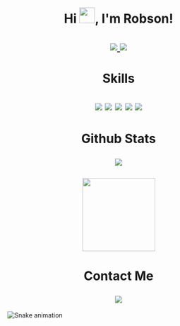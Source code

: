 <h1 align="center">
 Hi <img src="https://media.giphy.com/media/hvRJCLFzcasrR4ia7z/giphy.gif" width="35px">, I'm Robson!
  <a target="_blank">
    <p align="center">  
  <a href="https://www.github.com/frostyle" target="_blank" rel="noreferrer">
<img src="https://img.shields.io/github/followers/frostyle?logo=github&style=for-the-badge&color=0891b2&" />
<img src="https://estruyf-github.azurewebsites.net/api/VisitorHit?user=frostyle&countColorcountColor&countColor=%230095FF" /> 
  </a>
</p>
<p align="center">  
 </p>
  </a>
</h1>

<h1 align="center">
  Skills
  <p align="center">  
 </p>
  <img src="https://img.shields.io/badge/JavaScript-F7DF1E?style=for-the-badge&logo=javascript&logoColor=black"/> 
  <img src="https://img.shields.io/badge/Node.js-43853D?style=for-the-badge&logo=node.js&logoColor=white"/> 
  <image src="https://img.shields.io/badge/Python-14354C?style=for-the-badge&logo=python&logoColor=white"/> 
 <img src="https://img.shields.io/badge/HTML5-E34F26?style=for-the-badge&logo=html5&logoColor=white"/> 
 <image src="https://img.shields.io/badge/CSS3-1572B6?style=for-the-badge&logo=css3&logoColor=white"/>  
  <p align="center">  
 </p>
</h1>

<h1 align="center">
  Github Stats
  <p align="center">  
 </p>
<a href="https://github.com/frosty171/github-readme-stats">
    <img
      align="center"
      src="https://github-readme-stats.vercel.app/api/top-langs/?username=frostyle&layout=compact&theme=github_dark&hide_border=true"
    />
</a>
 <p align="center"> 
  <a href="https://github.com/frostyle/github-readme-stats">
    <img
      align="center"
      height="165"
      src="https://github-readme-stats.vercel.app/api?username=frostyle&count_private=true&show_icons=true&custom_title=Github%20Status&hide=issues&theme=github_dark&hide_border=true"
    />
   </p>
  </a>
   <p align="center">  
 </p>
  </h1>

<h1 align="center">
  Contact Me
  <p align="center">  
 </p>

<a href="https://discord.com/users/923563369989046324"> 
  <img align="center" src="https://lanyard.cnrad.dev/api/923563369989046324">
</a>
</h1>


  ![Snake animation](https://github.com/frostyle/frostyle/blob/output/github-contribution-grid-snake.svg)
 
</div>
